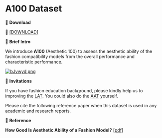 # A100 Dataset


🖤 **Download**

🍒 [[DOWNLOAD]](https://hkaidlab-my.sharepoint.com/:u:/g/personal/xingxingzou_aidlab_hk/EShVuNwY6_hNh5RfQwzCEScBTTHDQ6vV31RyNJjzSJYTYg?e=lSYYKY)

🖤 **Brief Intro**

We introduce **A100** (Aesthetic 100) to assess the aesthetic ability of the fashion compatibility models from the overall performance and characteristic performance.

[![bJvwyd.png](https://s4.ax1x.com/2022/03/03/bJvwyd.png)](https://imgtu.com/i/bJvwyd)

🖤 **Invitations**

If you have fashion education background, please kindly help us to improving the [LAT](http://119.23.235.248/questionnaire/normal/).
You could also do the [AAT](http://119.23.235.248/questionnaire/uk/) yourself.

Please cite the following reference paper when this dataset is used in any academic and research reports.

🖤 **Reference**

**How Good Is Aesthetic Ability of a Fashion Model?** [[pdf]]()

```bib

```

